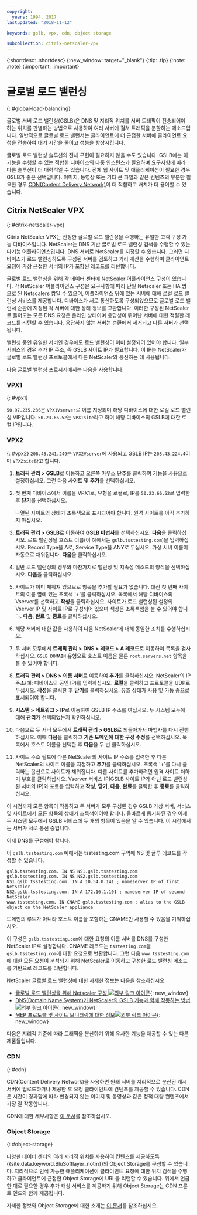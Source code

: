 ```yaml
---
copyright:
  years: 1994, 2017
lastupdated: "2018-11-12"

keywords: gslb, vpx, cdn, object storage

subcollection: citrix-netscaler-vpx
---
```


{:shortdesc: .shortdesc}
{:new_window: target="_blank"}
{:tip: .tip}
{:note: .note}
{:important: .important}

# 글로벌 로드 밸런싱
{: #global-load-balancing}

글로벌 서버 로드 밸런싱(GSLB)은 DNS 및 지리적 위치를 서버 트래픽이 전송되어야 하는 위치를 판별하는 방법으로 사용하여 여러 서버에 걸쳐 트래픽을 분할하는 메소드입니다. 일반적으로 글로벌 로드 밸런서는 클라이언트에 더 근접한 서버에 클라이언트 요청을 전송하여 대기 시간을 줄이고 성능을 향상시킵니다.

글로벌 로드 밸런싱 솔루션의 전체 구현이 필요하지 않을 수도 있습니다. GSLB에는 이 기능을 수행할 수 있는 적합한 디바이스의 다중 인스턴스가 필요하며 요구사항에 따라 다른 솔루션이 더 매력적일 수 있습니다. 전체 웹 사이트 및 애플리케이션이 필요한 경우 GSLB가 좋은 선택입니다. 이미지, 동영상 또는 기타 큰 파일과 같은 컨텐츠의 부분만 필요한 경우 [CDN(Content Delivery Network)](/docs/infrastructure/CDN?topic=CDN-about-content-delivery-networks-cdn-)이 더 적합하고 배치가 더 용이할 수 있습니다.

## Citrix NetScaler VPX
{: #citrix-netscaler-vpx}

Citrix NetScaler VPX는 진정한 글로벌 로드 밸런싱을 수행하는 유일한 고객 구성 가능 디바이스입니다. NetScaler는 DNS 기반 글로벌 로드 밸런싱 검색을 수행할 수 있는 다기능 어플라이언스입니다. DNS 서버로 NetScaler를 지정할 수 있습니다. 그러면 디바이스가 로드 밸런싱하도록 구성된 서버를 검토하고 거리 계산을 수행하며 클라이언트 요청에 가장 근접한 서버의 IP가 포함된 레코드를 리턴합니다.

글로벌 로드 밸런싱을 위해 각 데이터 센터에 NetScaler 어플라이언스 구성이 있습니다. 각 NetScaler 어플라이언스 구성은 요구사항에 따라 단일 Netscaler 또는 HA 쌍으로 된 Netscalers 쌍일 수 있으며, 어플라이언스 뒤에 있는 서버에 대해 로컬 로드 밸런싱 서비스를 제공합니다. 디바이스가 서로 통신하도록 구성되었으므로 글로벌 로드 밸런서 순환에 지정된 각 서버에 대한 상태 정보를 교환합니다. 이러한 구성된 NetScaler로 들어오는 모든 DNS 요청은 온라인 상태이며 응답성이 뛰어난 서버에 대한 적절한 레코드를 리턴할 수 있습니다. 응답하지 않는 서버는 순환에서 제거되고 다른 서버가 선택됩니다.

밸런싱 중인 유일한 서버인 경우에도 로드 밸런싱이 이미 설정되어 있어야 합니다. 일부 서비스의 경우 추가 IP 주소, 즉 GSLB 사이트 IP가 필요합니다. 이 IP는 NetScaler가 글로벌 로드 밸런싱 프로토콜에서 다른 NetScaler와 통신하는 데 사용됩니다.

다음 글로벌 밸런싱 프로시저에서는 다음을 사용합니다.

### VPX1
{: #vpx1}

`50.97.235.236`은 `VPX1Vserver`로 이름 지정되며 해당 디바이스에 대한 로컬 로드 밸런싱 VIP입니다. `50.23.66.52`는 `VPX1site`라고 하며 해당 디바이스의 GSLB에 대한 로컬 IP입니다.

### VPX2
{: #vpx2}
`208.43.241.249`는 `VPX2Vserver`에 사용되고 GSLB IP는 `208.43.224.4`이며 `VPX2site`라고 합니다.

1. **트래픽 관리 > GSLB**로 이동하고 오른쪽 마우스 단추를 클릭하여 기능을 사용으로 설정하십시오. 그런 다음 **사이트** 및 **추가**를 선택하십시오.

2. 첫 번째 디바이스에서 이름을 VPX1로, 유형을 로컬로, IP를 `50.23.66.52`로 입력한 후 **닫기**를 선택하십시오.

	나열된 사이트의 상태가 초록색으로 표시되어야 합니다. 원격 사이트를 아직 추가하지 마십시오.

3. **트래픽 관리 > GSLB**로 이동하여 **GSLB 마법사**를 선택하십시오. **다음**을 클릭하십시오. 로드 밸런싱될 호스트 이름(이 예에서는 `gslb.tsstesting.com`)을 입력하십시오. Record Type을 A로, Service Type을 ANY로 두십시오. 가상 서버 이름이 자동으로 채워집니다. **다음**을 클릭하십시오.

4. 일반 로드 밸런싱의 경우와 마찬가지로 밸런싱 및 지속성 메소드의 양식을 선택하십시오. **다음**을 클릭하십시오.

5. 사이트가 이미 채워져 있으므로 항목을 추가할 필요가 없습니다. 대신 첫 번째 사이트의 이름 옆에 있는 초록색 '+'를 클릭하십시오. 목록에서 해당 디바이스의 Vserver를 선택하고 **작성**을 클릭하십시오. 사이트가 로드 밸런싱된 설정의 Vserver IP 및 사이트 IP로 구성되어 있으며 색상은 초록색임을 볼 수 있어야 합니다. **다음**, **완료** 및 **종료**를 클릭하십시오.

6. 해당 서버에 대한 값을 사용하여 다음 NetScaler에 대해 동일한 조치를 수행하십시오.

7. 두 서버 모두에서 **트래픽 관리 > DNS > 레코드 > A 레코드**로 이동하여 목록을 검사하십시오. `GSLB DOMAIN` 유형으로 호스트 이름은 물론 `root.servers.net` 항목을 볼 수 있어야 합니다.

8. **트래픽 관리 > DNS > 이름 서버**로 이동하여 **추가**를 클릭하십시오. NetScaler의 IP 주소(예: 디바이스의 공인 IP)를 입력하십시오. **로컬**을 클릭하고 프로토콜을 UDP로 두십시오. **작성**을 클릭한 후 **닫기**를 클릭하십시오. 유효 상태가 사용 및 가동 중으로 표시되어야 합니다.

9. **시스템 > 네트워크 > IP**로 이동하여 GSLB IP 주소를 여십시오. 두 시스템 모두에 대해 **관리**가 선택되었는지 확인하십시오.

10. 다음으로 두 서버 모두에서 **트래픽 관리 > GSLB**로 되돌아가서 마법사를 다시 진행하십시오. 이때 **다음**을 클릭하고 **기존 도메인에 대한 구성 수정**를 선택하십시오. 목록에서 호스트 이름을 선택한 후 **다음**을 두 번 클릭하십시오.

11. 사이트 주소 필드에 다른 NetScaler의 사이트 IP 주소를 입력한 후 다른 NetScaler의 사이트 이름을 지정하고 **추가**를 클릭하십시오. 초록색 '+'를 다시 클릭하는 옵션으로 사이트가 채워집니다. 다른 사이트를 추가하려면 원격 사이트 더하기 부호를 클릭하십시오. Vserver 서비스 IP(GSLB 사이트 IP가 아닌 로드 밸런싱된 서버의 IP)와 포트를 입력하고 **작성**, **닫기**, **다음**, **완료**를 클릭한 후 **종료**를 클릭하십시오.

이 시점까지 모든 항목이 작동하고 두 서버가 모두 구성된 경우 GSLB 가상 서버, 서비스 및 사이트에서 모든 항목의 상태가 초록색이어야 합니다. 올바르게 동기화된 경우 이제 두 시스템 모두에서 GSLB 서비스에 두 개의 항목이 있음을 알 수 있습니다. 이 시점에서는 서버가 서로 통신 중입니다.

이제 DNS를 구성해야 합니다.

이 `gslb.tsstesting.com` 예에서는 tsstesting.com 구역에 NS 및 글루 레코드를 작성할 수 있습니다.

    gslb.tsstesting.com. IN NS NS1.gslb.tsstesting.com
    gslb.tsstesting.com. IN NS NS2.gslb.tsstesting.com
    NS1.gslb.tsstesting.com. IN A 10.54.0.141 ; nameserver IP of first NetScaler
    NS2.gslb.tsstesting.com. IN A 172.16.1.101 ; nameserver IP of second NetScaler
    www.tsstesting.com. IN CNAME gslb.tsstesting.com ; alias to the GSLB object on the NetScaler appliance

도메인의 루트가 아니라 호스트 이름을 포함하는 CNAME만 사용할 수 있음을 기억하십시오.

이 구성은 `gslb.tsstesting.com`에 대한 요청의 이름 서버를 DNS를 구성한 NetScaler IP로 설정합니다. CNAME 레코드는 `tsstesting.com`을 `gslb.tsstesting.com`에 대한 요청으로 변환합니다. 그런 다음 `www.tsstesting.com`에 대한 모든 요청이 분석되기 위해 NetScaler로 이동하고 구성한 로드 밸런싱 메소드를 기반으로 레코드를 리턴합니다.

NetScaler 글로벌 로드 밸런싱에 대한 자세한 정보는 다음을 참조하십시오.
* [글로벌 로드 밸런싱을 위해 Netscaler 구성 ![외부 링크 아이콘](../../icons/launch-glyph.svg "외부 링크 아이콘")](http://support.citrix.com/article/CTX110348){: new_window}
* [DNS(Domain Name System)가 NetScaler의 GSLB 기능과 함께 작동하는 방법 ![외부 링크 아이콘](../../icons/launch-glyph.svg "외부 링크 아이콘")](https://support.citrix.com/article/CTX122619){: new_window}
* [MEP 프로토콜 및 사이트 모니터링에 대한 정보![외부 링크 아이콘](../../icons/launch-glyph.svg "외부 링크 아이콘")](http://support.citrix.com/article/CTX111081){: new_window}

다음은 지리적 기준에 따라 트래픽을 분산하기 위해 유사한 기능을 제공할 수 있는 다른 제품들입니다.

### CDN
{: #cdn}

CDN(Content Delivery Network)을 사용하면 원래 서버를 지리적으로 분산된 캐시 서버에 업로드하거나 제공한 후 요청 클라이언트에 컨텐츠를 제공할 수 있습니다. CDN은 시간이 경과함에 따라 변경되지 않는 이미지 및 동영상과 같은 정적 대량 컨텐츠에서 가장 잘 작동합니다.

CDN에 대한 세부사항은 [이 문서](/docs/infrastructure/CDN?topic=CDN-getting-started)를 참조하십시오.

### Object Storage
{: #object-storage}

다양한 데이터 센터의 여러 지리적 위치를 사용하여 컨텐츠를 제공하도록 {{site.data.keyword.BluSoftlayer_notm}}의 Object Storage를 구성할 수 있습니다. 지리적으로 인식 가능한 애플리케이션이 클라이언트 요청에 대한 위치 검색을 수행하고 클라이언트에 근접한 Object Storage에 URL을 리턴할 수 있습니다. 위에서 언급한 대로 필요한 경우 추가 캐싱 서비스를 제공하기 위해 Object Storage는 CDN 프론트 엔드와 함께 제공됩니다.

자세한 정보와 Object Storage에 대한 소개는 [이 문서](/docs/services/cloud-object-storage?topic=cloud-object-storage-about)를 참조하십시오.
